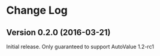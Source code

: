 # Change Log

## Version 0.2.0 (2016-03-21)

Initial release. Only guaranteed to support AutoValue 1.2-rc1
